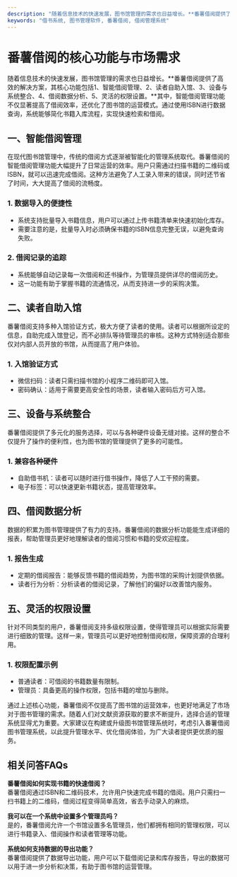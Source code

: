 ```yaml
---
description: "随着信息技术的快速发展，图书馆管理的需求也日益增长。**番薯借阅提供了高效的解决方案，其核心功能包括1、智能借阅管理、2、读者自助入馆、3、设备与系统整合、4、借阅数据分析、5、灵活的权限设置。**其中，智能借阅管理功能不仅显著提高了借阅效率，还优化了图书馆的运营模式。通过使用ISBN进行数据查询，系统能够简化书籍入库流程，实现快速检索和借阅。"
keywords: "借书系统, 图书管理软件, 番薯借阅, 借阅管理系统"
---
```

# 番薯借阅的核心功能与市场需求

随着信息技术的快速发展，图书馆管理的需求也日益增长。**番薯借阅提供了高效的解决方案，其核心功能包括1、智能借阅管理、2、读者自助入馆、3、设备与系统整合、4、借阅数据分析、5、灵活的权限设置。**其中，智能借阅管理功能不仅显著提高了借阅效率，还优化了图书馆的运营模式。通过使用ISBN进行数据查询，系统能够简化书籍入库流程，实现快速检索和借阅。

## 一、智能借阅管理

在现代图书馆管理中，传统的借阅方式逐渐被智能化的管理系统取代。番薯借阅的智能借阅管理功能大幅提升了日常运营的效率。用户只需通过扫描书籍的二维码或ISBN，就可以迅速完成借阅。这种方法避免了人工录入带来的错误，同时还节省了时间，大大提高了借阅的流畅度。

### 1. 数据导入的便捷性
- 系统支持批量导入书籍信息，用户可以通过上传书籍清单来快速初始化库存。
- 需要注意的是，批量导入时必须确保书籍的ISBN信息完整无误，以避免查询失败。

### 2. 借阅记录的追踪
- 系统能够自动记录每一次借阅和还书操作，为管理员提供详尽的借阅历史。
- 这一功能有助于掌握书籍的流通情况，从而支持进一步的采购决策。

## 二、读者自助入馆

番薯借阅支持多种入馆验证方式，极大方便了读者的使用。读者可以根据所设定的信息，自助完成入馆登记，而不必排队等待管理员的审核。这种方式特别适合那些仅对内部人员开放的书馆，从而提高了用户体验。

### 1. 入馆验证方式
- 微信扫码：读者只需扫描书馆的小程序二维码即可入馆。
- 密码确认：适用于需要更高安全性的场景，读者输入密码后方可入馆。

## 三、设备与系统整合

番薯借阅提供了多元化的服务选择，可以与各种硬件设备无缝对接。这样的整合不仅提升了操作的便利性，也为图书馆的管理提供了更多的可能性。

### 1. 兼容各种硬件
- 自助借书机：读者可以随时进行借书操作，降低了人工干预的需要。
- 电子标签：可以快速更新书籍状态，提高管理效率。

## 四、借阅数据分析

数据的积累为图书管理提供了有力的支持。番薯借阅的数据分析功能能生成详细的报表，帮助管理员更好地理解读者的借阅习惯和书籍的受欢迎程度。

### 1. 报告生成
- 定期的借阅报告：能够反馈书籍的借阅趋势，为图书馆的采购计划提供依据。
- 读者行为分析：分析读者的借阅记录，了解他们的偏好以改善馆内服务。

## 五、灵活的权限设置

针对不同类型的用户，番薯借阅支持多级权限设置，使得管理员可以根据实际需要进行细致的管理。这样一来，管理员可以更好地控制借阅权限，保障资源的合理利用。

### 1. 权限配置示例
- 普通读者：可借阅的书籍数量有限制。
- 管理员：具备更高的操作权限，包括书籍的增加与删除。

通过上述核心功能，番薯借阅不仅提高了图书馆的运营效率，也更好地满足了市场对于图书管理的需求。随着人们对文献资源获取的要求不断提升，选择合适的管理系统显得尤为重要。大家建议在构建或升级图书馆管理系统时，考虑引入番薯借阅图书管理系统，以此提升管理水平、优化借阅体验，为广大读者提供更优质的服务。

## 相关问答FAQs

**番薯借阅如何实现书籍的快速借阅？**  
番薯借阅通过ISBN和二维码技术，允许用户快速完成书籍的借阅。用户只需扫一扫书籍上的二维码，借阅过程变得简单高效，省去手动录入的麻烦。

**我可以在一个系统中设置多个管理员吗？**  
是的，番薯借阅允许一个书馆设置多名管理员，他们都拥有相同的管理权限，可以进行书籍录入、借阅操作和读者管理等功能。

**系统如何支持数据的导出功能？**  
番薯借阅提供了数据导出功能，用户可以下载借阅记录和库存报告，导出的数据可以用于进一步分析和决策，有助于图书馆的运营管理。
